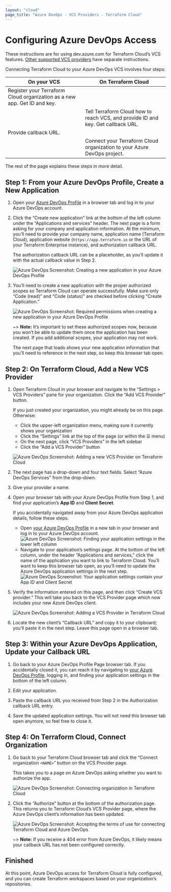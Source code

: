 ```yaml
---
layout: "cloud"
page_title: "Azure DevOps - VCS Providers - Terraform Cloud"
---
```


# Configuring Azure DevOps Access
These instructions are for using dev.azure.com for Terraform Cloud’s VCS features. [Other supported VCS providers](./index.html) have separate instructions.

Connecting Terraform Cloud to your Azure DevOps VCS involves four steps:

On your VCS | On Terraform Cloud
--|--
Register your Terraform Cloud organization as a new app. Get ID and key. | &nbsp;
&nbsp; | Tell Terraform Cloud how to reach VCS, and provide ID and key. Get callback URL.
Provide callback URL. | &nbsp;
&nbsp; | Connect your Terraform Cloud organization to your Azure DevOps project.

The rest of the page explains these steps in more detail.

## Step 1: From your Azure DevOps Profile, Create a New Application

1. Open your [Azure DevOps Profile](https://aex.dev.azure.com) in a browser tab and log in to your Azure DevOps account.

2. Click the “Create new application” link at the bottom of the left column under the “Applications and services” header. The next page is a form asking for your company and application information. At the minimum, you’ll need to provide your company name, application name (Terraform Cloud), application website (`https://app.terraform.io` or the URL of your Terraform Enterprise instance), and authorization callback URL.
    
    The authorization callback URL can be a placeholder, as you’ll update it with the actual callback value in Step 2.

    ![Azure DevOps Screenshot: Creating a new application in your Azure DevOps Profile](./images/azure-dev-ops-01-register-application.png)

3. You’ll need to create a new application with the proper authorized scopes so Terraform Cloud can operate successfully. Make sure only “Code (read)” and “Code (status)” are checked before clicking “Create Application.”

    ![Azure DevOps Screenshot: Required permissions when creating a new application in your Azure DevOps Profile](./images/azure-dev-ops-02-create-app-permissions.png)

    ~> **Note:** It’s important to set these authorized scopes now, because you won’t be able to update them once the application has been created. If you add additional scopes, your application may not work.

    The next page that loads shows your new application information that you’ll need to reference in the next step, so keep this browser tab open.

## Step 2: On Terraform Cloud, Add a New VCS Provider

1. Open Terraform Cloud in your browser and navigate to the “Settings > VCS Providers” pane for your organization. Click the “Add VCS Provider” button.

    If you just created your organization, you might already be on this page. Otherwise:
    - Click the upper-left organization menu, making sure it currently shows your organization
    - Click the “Settings” link at the top of the page (or within the &#9776; menu)
    - On the next page, click “VCS Providers” in the left sidebar
    - Click the “Add a VCS Provider” button

    ![Azure DevOps Screenshot: Adding a new VCS Provider on Terraform Cloud](./images/azure-dev-ops-03-vcs-settings.png)

2. The next page has a drop-down and four text fields. Select “Azure DevOps Services” from the drop-down.

3. Give your provider a name.

4. Open your browser tab with your Azure DevOps Profile from Step 1, and find your application’s **App ID** and **Client Secret**.

    If you accidentally navigated away from your Azure DevOps application details, follow these steps.
    - Open [your Azure DevOps Profile](https://aex.dev.azure.com) in a new tab in your browser and log in to your Azure DevOps account. 
    ![Azure DevOps Screenshot: Finding your application settings in the lower left column](./images/azure-dev-ops-04-apps-and-services.png)
    - Navigate to your application’s settings page. At the bottom of the left column, under the header “Applications and services,” click the name of the application you want to link to Terraform Cloud. You’ll want to keep this browser tab open, as you’ll need to update the Azure DevOps application settings in the next step.
    ![Azure DevOps Screenshot: Your application settings contain your App ID and Client Secret](./images/azure-dev-ops-05-application-settings.png)

5. Verify the information entered on this page, and then click “Create VCS provider.” This will take you back to the VCS Provider page which now includes your new Azure DevOps client.

    ![Azure DevOps Screenshot: Adding a VCS Provider in Terraform Cloud](./images/azure-dev-ops-06-add-vcs-provider.png)

6. Locate the new client’s “Callback URL” and copy it to your clipboard; you’ll paste it in the next step. Leave this page open in a browser tab.

## Step 3: Within your Azure DevOps Application, Update your Callback URL

1. Go back to your Azure DevOps Profile Page browser tab. If you accidentally closed it, you can reach it by navigating to [your Azure DevOps Profile](https://aex.dev.azure.com), logging in, and finding your application settings in the bottom of the left column.

2. Edit your application. 

3. Paste the callback URL you received from Step 2 in the Authorization callback URL entry. 

4. Save the updated application settings. You will not need this browser tab open anymore, so feel free to close it.

## Step 4: On Terraform Cloud, Connect Organization

1. Go back to your Terraform Cloud browser tab and click the “Connect organization `<NAME>`” button on the VCS Provider page.

    This takes you to a page on Azure DevOps asking whether you want to authorize the app. 

    ![Azure DevOps Screenshot: Connecting organization in Terraform Cloud](./images/azure-dev-ops-07-connect-organization.png)

2. Click the “Authorize” button at the bottom of the authorization page. This returns you to Terraform Cloud’s VCS Provider page, where the Azure DevOps client’s information has been updated.

    ![Azure DevOps Screenshot: Accepting the terms of use for connecting Terraform Cloud and Azure DevOps](./images/azure-dev-ops-08-grant-access.png)

    ~> **Note:** If you receive a 404 error from Azure DevOps, it likely means your callback URL has not been configured correctly.

## Finished

At this point, Azure DevOps access for Terraform Cloud is fully configured, and you can create Terraform workspaces based on your organization’s repositories.
